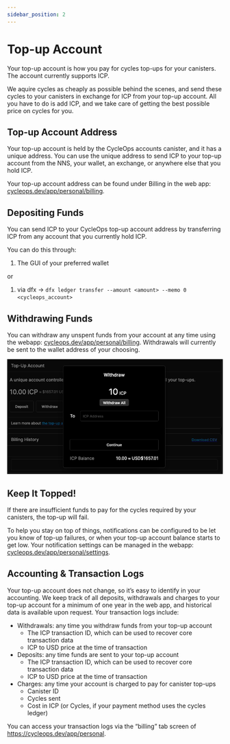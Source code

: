 ```yaml
---
sidebar_position: 2
---
```


# Top-up Account

Your top-up account is how you pay for cycles top-ups for your canisters. The account currently supports ICP.

We aquire cycles as cheaply as possible behind the scenes, and send these cycles to your canisters in exchange for ICP from your top-up account. All you have to do is add ICP, and we take care of getting the best possible price on cycles for you.

## Top-up Account Address

Your top-up account is held by the CycleOps accounts canister, and it has a unique address. You can use the unique address to send ICP to your top-up account from the NNS, your wallet, an exchange, or anywhere else that you hold ICP.

Your top-up account address can be found under Billing in the web app: [cycleops.dev/app/personal/billing](https://cycleops.dev/app/personal/billing).

## Depositing Funds

You can send ICP to your CycleOps top-up account address by transferring ICP from any account that you currently hold ICP.

You can do this through:

1.  The GUI of your preferred wallet

or

1.  via dfx → `dfx ledger transfer --amount <amount> --memo 0 <cycleops_account>`

## Withdrawing Funds

You can withdraw any unspent funds from your account at any time using the webapp: [cycleops.dev/app/personal/billing](https://cycleops.dev/app/personal/billing). Withdrawals will currently be sent to the wallet address of your choosing.

![withdraw.png](./img/withdraw.png)

## Keep It Topped!

If there are insufficient funds to pay for the cycles required by your canisters, the top-up will fail.

To help you stay on top of things, notifications can be configured to be let you know of top-up failures, or when your top-up account balance starts to get low. Your notification settings can be managed in the webapp: [cycleops.dev/app/personal/settings](https://cycleops.dev/app/personal/settings).

## Accounting & Transaction Logs

Your top-up account does not change, so it’s easy to identify in your accounting. We keep track of all deposits, withdrawals and charges to your top-up account for a minimum of one year in the web app, and historical data is available upon request. Your transaction logs include:

- Withdrawals: any time you withdraw funds from your top-up account
  - The ICP transaction ID, which can be used to recover core transaction data
  - ICP to USD price at the time of transaction
- Deposits: any time funds are sent to your top-up account
  - The ICP transaction ID, which can be used to recover core transaction data
  - ICP to USD price at the time of transaction
- Charges: any time your account is charged to pay for canister top-ups
  - Canister ID
  - Cycles sent
  - Cost in ICP (or Cycles, if your payment method uses the cycles ledger)

You can access your transaction logs via the “billing” tab screen of https://cycleops.dev/app/personal.
